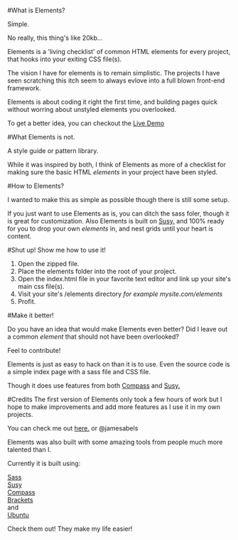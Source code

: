 #What is Elements? 

Simple. 

No really, this thing's like 20kb... 

Elements is a 'living checklist' of common HTML elements for every project, that hooks into your exiting CSS file(s).

The vision I have for elements is to remain simplistic. The projects I have seen scratching this itch seem to always evlove into a full blown front-end framework.

Elements is about coding it right the first time, and building pages quick without worring about unstyled elements you overlooked. 

To get a better idea, you can checkout the [Live Demo](http://jamesabels.github.io/Elements)

#What Elements is not. 

A style guide or pattern library.

While it was inspired by both, I think of Elements as more of a checklist for making sure the basic HTML *elements* in your project have been styled. 

#How to Elements? 

I wanted to make this as simple as possible though there is still some setup. 

If you just want to use Elements as is, you can ditch the sass foler, though it is great for customization. Also Elements is built on [Susy.](http://susy.oddbird.net/) and 100% ready for you to drop your own  *elements* in, and nest grids until your heart is content. 

#Shut up! Show me how to use it!

1. Open the zipped file.   
2. Place the elements folder into the root of your project.
3. Open the index.html file in your favorite text editor and link up your site's main css file(s). 
4. Visit your site's /elements directory *for example mysite.com/elements*
5. Profit. 

#Make it better! 

Do you have an idea that would make Elements even better? Did I leave out a common *element* that should not have been overlooked? 

Feel to contribute! 

Elements is just as easy to hack on than it is to use. Even the source code is a simple index page with a sass file and CSS file. 

Though it does use features from both [Compass](http://compass-style.org/) and [Susy.](http://susy.oddbird.net/)

#Credits
The first version of Elements only took a few hours of work but I hope to make improvements and add more features as I use it in my own projects. 

You can check me out [here.](http://jamesabels.net) or @jamesabels

Elements was also built with some amazing tools from people much more talented than I. 

Currently it is built using: 

[Sass](http://sass-lang.com/)<br>
[Susy](http://susy.oddbird.net/)<br>
[Compass](http://compass-style.org/)<br>
[Brackets](http://brackets.io)<br>
and<br>
[Ubuntu](http://www.ubuntu.com/)<br>

Check them out! They make my life easier! 
